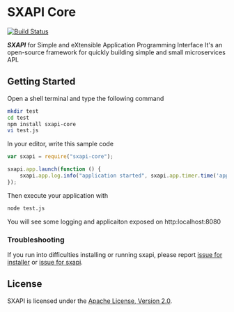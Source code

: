 SXAPI Core
==========

[![Build Status](https://travis-ci.org/startxfr/sxapi-core.svg?branch=v0.0.16)](https://travis-ci.org/startxfr/sxapi-core)

***SXAPI*** for Simple and eXtensible Application Programming Interface 
It's an open-source framework for quickly building simple and small microservices API.


Getting Started
---------------

Open a shell terminal and type the following command
```bash
mkdir test
cd test
npm install sxapi-core
vi test.js
```

In your editor, write this sample code
```javascript
var sxapi = require("sxapi-core");

sxapi.app.launch(function () {
    sxapi.app.log.info("application started", sxapi.app.timer.time('app'));
});
```

Then execute your application with
```bash
node test.js
```

You will see some logging and applicaiton exposed on http:localhost:8080


### Troubleshooting

If you run into difficulties installing or running sxapi, please report [issue for installer](https://github.com/startxfr/sxapi-installer/issues/new) or  [issue for sxapi](https://github.com/startxfr/sxapi-core/issues/new).

License
-------

SXAPI is licensed under the [Apache License, Version 2.0](http://www.apache.org/licenses/).